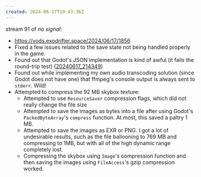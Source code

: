 ```yaml
---
created: 2024-06-17T19:43:36Z
---
```


stream 91 of _no signal_:
- https://vods.exodrifter.space/2024/06/17/1856
- Fixed a few issues related to the save state not being handled properly in the game.
- Found out that Godot's JSON implementation is kind of awful (it fails the round-trip test) ([20240617_214349](20240617_214349.md))
- Found out while implementing my own audio transcoding solution (since Godot does not have one) that ffmpeg's console output is always sent to `stderr`. Wild!
- Attempted to compress the 92 MB skybox texture:
	- Attempted to use `ResourceSaver` compression flags, which did not really change the file size
	- Attempted to save the images as bytes into a file after using Godot's `PackedByteArray`'s `compress` function. At most, this saved a paltry 1 MB.
	- Attempted to save the images as EXR or PNG. I got a lot of undesirable results, such as the file ballooning to 769 MB and compressing to 1MB, but with all of the high dynamic range completely lost.
	- Compressing the skybox using `Image`'s compression function and then saving the images using `FileAccess`'s gzip compression worked.
